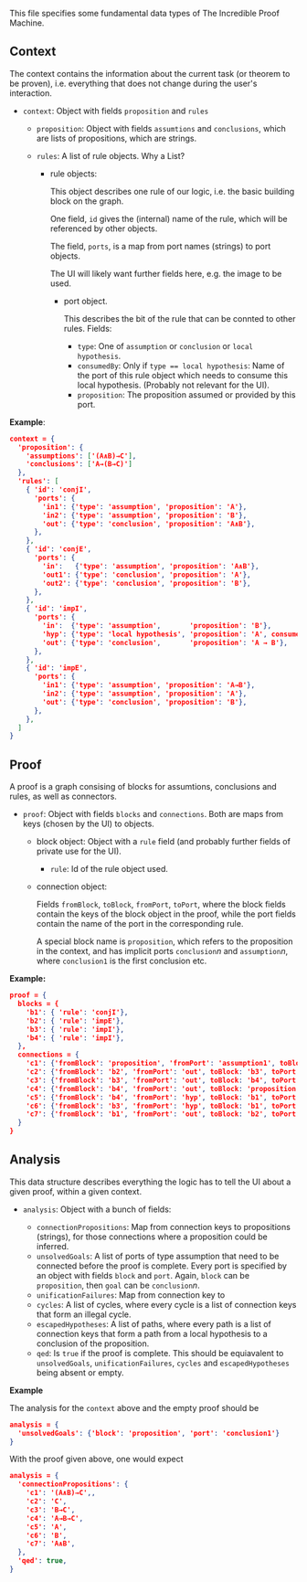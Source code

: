 This file specifies some fundamental data types of The Incredible Proof Machine.

Context
-------

The context contains the information about the current task (or theorem to be
proven), i.e. everything that does not change during the user's interaction.


  * `context`: Object with fields `proposition` and `rules`

      * `proposition`: Object with fields `assumtions` and `conclusions`, which are lists of
        propositions, which are strings.

      * `rules`: A list of rule objects. Why a List?

          * rule objects:

            This object describes one rule of our logic, i.e. the basic building
            block on the graph.

            One field, `id` gives the (internal) name of the rule, which will be
            referenced by other objects.

            The field, `ports`, is a map from port names (strings) to port objects.

            The UI will likely want further fields here, e.g. the image to be used.

              * port object.

                This describes the bit of the rule that can be connted to other rules.
                Fields:
                  * `type`:
                    One of `assumption` or `conclusion` or `local hypothesis`.
                  * `consumedBy`:
                    Only if `type == local hypothesis`: Name of the port of this rule
                    object which needs to consume this local hypothesis.
                    (Probably not relevant for the UI).
                  * `proposition`:
                    The proposition assumed or provided by this port.

**Example**:

```JSON
context = {
  'proposition': {
    'assumptions': ['(A∧B)→C'],
    'conclusions': ['A→(B→C)']
  },
  'rules': [
    { 'id': 'conjI',
      'ports': {
        'in1': {'type': 'assumption', 'proposition': 'A'},
        'in2': {'type': 'assumption', 'proposition': 'B'},
        'out': {'type': 'conclusion', 'proposition': 'A∧B'},
      },
    },
    { 'id': 'conjE',
      'ports': {
        'in':   {'type': 'assumption', 'proposition': 'A∧B'},
        'out1': {'type': 'conclusion', 'proposition': 'A'},
        'out2': {'type': 'conclusion', 'proposition': 'B'},
      },
    },
    { 'id': 'impI',
      'ports': {
        'in':  {'type': 'assumption',       'proposition': 'B'},
        'hyp': {'type': 'local hypothesis', 'proposition': 'A', consumedBy: 'in'},
        'out': {'type': 'conclusion',       'proposition': 'A → B'},
      },
    },
    { 'id': 'impE',
      'ports': {
        'in1': {'type': 'assumption', 'proposition': 'A→B'},
        'in2': {'type': 'assumption', 'proposition': 'A'},
        'out': {'type': 'conclusion', 'proposition': 'B'},
      },
    },
  ]
}
```



Proof
-----

A proof is a graph consising of blocks for assumtions, conclusions and rules,
as well as connectors.

  * `proof`: Object with fields `blocks` and `connections`. Both are maps from
    keys (chosen by the UI) to objects.
      * block object: Object with a `rule` field (and probably further fields of private use for the UI).
          * `rule`: Id of the rule object used.
      * connection object:

        Fields `fromBlock`, `toBlock`, `fromPort`, `toPort`,
        where the block fields contain the keys of the block object in the proof, while the port fields contain the name of the port in the corresponding rule.

        A special block name is `proposition`, which refers to the proposition
        in the context, and has implicit ports `conclusion`*n* and
        `assumption`*n*, where `conclusion1` is the first conclusion etc.

**Example:**

```JSON
proof = {
  blocks = {
    'b1': { 'rule': 'conjI'},
    'b2': { 'rule': 'impE'},
    'b3': { 'rule': 'impI'},
    'b4': { 'rule': 'impI'},
  },
  connections = {
    'c1': {'fromBlock': 'proposition', 'fromPort': 'assumption1', toBlock: 'b2', toPort: 'in1'},
    'c2': {'fromBlock': 'b2', 'fromPort': 'out', toBlock: 'b3', toPort: 'in'},
    'c3': {'fromBlock': 'b3', 'fromPort': 'out', toBlock: 'b4', toPort: 'in'},
    'c4': {'fromBlock': 'b4', 'fromPort': 'out', toBlock: 'proposition', toPort: 'conclusion1'},
    'c5': {'fromBlock': 'b4', 'fromPort': 'hyp', toBlock: 'b1', toPort: 'in1'},
    'c6': {'fromBlock': 'b3', 'fromPort': 'hyp', toBlock: 'b1', toPort: 'in2'},
    'c7': {'fromBlock': 'b1', 'fromPort': 'out', toBlock: 'b2', toPort: 'in2'},
  }
}

```

Analysis
--------

This data structure describes everything the logic has to tell the UI about a given proof, within a given context.

  * `analysis`: Object with a bunch of fields:

      * `connectionPropositions`: Map from connection keys to propositions
        (strings), for those connections where a proposition could be inferred.
      * `unsolvedGoals`: A list of ports of type assumption that need to be connected before
        the proof is complete. Every port is specified by an object with fields
        `block` and `port`. Again, `block` can be `proposition`, then `goal`
        can be `conclusion`*n*.
      * `unificationFailures`: Map from connection key to
      * `cycles`: A list of cycles, where every cycle is a list of connection
        keys that form an illegal cycle.
      * `escapedHypotheses`: A list of paths, where every path is a list of connection
        keys that form a path from a local hypothesis to a conclusion of the proposition.
      * `qed`: Is `true` if the proof is complete. This should be equiavalent to
        `unsolvedGoals`, `unificationFailures`, `cycles` and
        `escapedHypotheses` being absent or empty.

**Example**

The analysis for the `context` above and the empty proof should be

```JSON
analysis = {
  'unsolvedGoals': {'block': 'proposition', 'port': 'conclusion1'}
}
```

With the proof given above, one would expect

```JSON
analysis = {
  'connectionPropositions': {
    'c1': '(A∧B)→C',,
    'c2': 'C',
    'c3': 'B→C',
    'c4': 'A→B→C',
    'c5': 'A',
    'c6': 'B',
    'c7': 'A∧B',
  },
  'qed': true,
}
```


